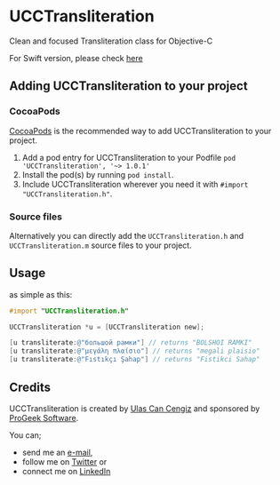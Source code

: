 UCCTransliteration
==================

Clean and focused Transliteration class for Objective-C

For Swift version, please check [here](https://github.com/ulsc/UCCTransliterationSwift)

## Adding UCCTransliteration to your project

### CocoaPods

[CocoaPods](http://cocoapods.org) is the recommended way to add UCCTransliteration to your project.

1. Add a pod entry for UCCTransliteration to your Podfile `pod 'UCCTransliteration', '~> 1.0.1'`
2. Install the pod(s) by running `pod install`.
3. Include UCCTransliteration wherever you need it with `#import "UCCTransliteration.h"`.

### Source files

Alternatively you can directly add the `UCCTransliteration.h` and `UCCTransliteration.m` source files to your project.


## Usage

as simple as this:

```objective-c
#import "UCCTransliteration.h"

UCCTransliteration *u = [UCCTransliteration new];

[u transliterate:@"большой рамки"] // returns "BOLSHOI RAMKI"
[u transliterate:@"μεγάλη πλαίσιο"] // returns "megali plaisio"
[u transliterate:@"Fıstıkçı Şahap"] // returns "Fistikci Sahap"
```

## Credits


UCCTransliteration is created by [Ulas Can Cengiz](http://linkedin.com/in/ulascengiz) and sponsored by [ProGeek Software](http://progeek.co).

You can;

* send me an [e-mail](mailto:ulas@progeek.co),
* follow me on [Twitter](https://twitter.com/ulsc) or
* connect me on [LinkedIn](http://linkedin.com/in/ulascengiz)
